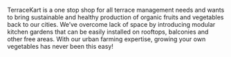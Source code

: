 TerraceKart is a one stop shop for all terrace management needs and wants to bring sustainable and healthy production of organic fruits and vegetables back to our cities. We’ve overcome lack of space by introducing modular kitchen gardens that can be easily installed on rooftops, balconies and other free areas. With our urban farming expertise, growing your own vegetables has never been this easy!
